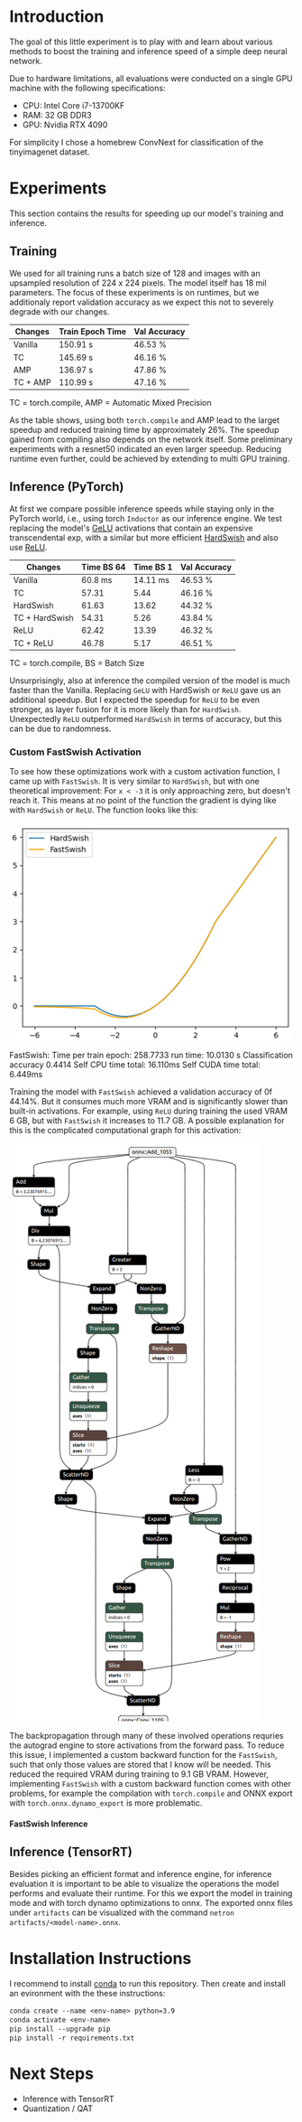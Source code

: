 # Introduction

The goal of this little experiment is to play with and learn about various methods to boost the training and inference speed of a simple deep neural network.

Due to hardware limitations, all evaluations were conducted on a single GPU machine with the following specifications:
- CPU: Intel Core i7-13700KF
- RAM: 32 GB DDR3
- GPU: Nvidia RTX 4090

For simplicity I chose a homebrew ConvNext for classification of the tinyimagenet dataset.


# Experiments

This section contains the results for speeding up our model's training and inference.

## Training

We used for all training runs a batch size of 128 and images with an upsampled resolution of 224 x 224 pixels. The model itself has 18 mil parameters. The focus of these experiments is on runtimes, but we additionaly report validation accuracy as we expect this not to severely degrade with our changes.

| Changes | Train Epoch Time | Val Accuracy |
| -------- | -------- | -------- |
| Vanilla | 150.91 s | 46.53 % |
| TC | 145.69 s | 46.16 % |
| AMP | 136.97 s | 47.86 % |
| TC + AMP | 110.99 s | 47.16 % |

TC = torch.compile, AMP = Automatic Mixed Precision

As the table shows, using both `torch.compile` and AMP lead to the larget speedup and reduced training time by approximately 26%. The speedup gained from compiling also depends on the network itself. Some preliminary
experiments with a resnet50 indicated an even larger speedup. Reducing runtime even further, could be achieved by extending to multi GPU training.

## Inference (PyTorch)

At first we compare possible inference speeds while staying only in the PyTorch world, i.e., using torch `Inductor` as our inference engine. We test replacing the model's [GeLU](https://pytorch.org/docs/stable/generated/torch.nn.GELU.html) activations that contain an expensive transcendental exp, with a similar but more efficient [HardSwish](https://pytorch.org/docs/stable/generated/torch.nn.Hardswish.html) and also use [ReLU](https://pytorch.org/docs/stable/generated/torch.nn.ReLU.html).

| Changes | Time BS 64 | Time BS 1 | Val Accuracy |
| -------- | -------- | -------- | -------- |
| Vanilla | 60.8 ms | 14.11 ms | 46.53 % |
| TC | 57.31 | 5.44 | 46.16 % |
| HardSwish | 61.63 | 13.62 | 44.32 % |
| TC + HardSwish| 54.31 | 5.26 | 43.84 % |
| ReLU | 62.42 | 13.39 | 46.32 % |
| TC + ReLU | 46.78 | 5.17 | 46.51 % |

TC = torch.compile, BS = Batch Size

Unsurprisingly, also at inference the compiled version of the model is much faster than the Vanilla. Replacing `GeLU` with HardSwish or `ReLU` gave us an additional speedup. But I expected the speedup for `ReLU` to be even stronger, as layer fusion for it is more likely than for `HardSwish`. Unexpectedly `ReLU` outperformed `HardSwish` in terms of accuracy, but this can be due to randomness.

### Custom FastSwish Activation

To see how these optimizations work with a custom activation function, I came up with `FastSwish`. It is very similar to `HardSwish`, but with one theoretical improvement: For `x < -3` it is only approaching zero, but doesn't reach it. This means at no point of the function the gradient is dying like with `HardSwish` or `ReLU`. The function looks like this:

![FastSwish vs HardSwish](fastswish.png)

FastSwish:
Time per train epoch: 258.7733
<evaluate> run time: 10.0130 s
Classification accuracy 0.4414
Self CPU time total: 16.110ms
Self CUDA time total: 6.449ms

Training the model with `FastSwish` achieved a validation accuracy of 0f 44.14%. But it consumes much more VRAM and is significantly slower than built-in activations. For example, using `ReLU` during training the used VRAM 6 GB, but with `FastSwish` it increases to 11.7 GB. A possible explanation for this is the complicated computational graph for this activation:

![FastSwish Graph](fastswish_graph.png)

The backpropagation through many of these involved operations requries the autograd engine to store activations from the forward pass. To reduce this issue, I implemented a custom backward function for the `FastSwish`, such that only those values are stored that I know will be needed. This reduced the required VRAM during training to 9.1 GB VRAM. However, implementing `FastSwish` with a custom backward function comes with other problems, for example the compilation with `torch.compile` and ONNX export with `torch.onnx.dynamo_export` is more problematic.

#### FastSwish Inference


## Inference (TensorRT)

Besides picking an efficient format and inference engine, for inference evaluation it is important to be able to visualize the operations the model performs and evaluate their runtime. For this we export the model in training mode and with torch dynamo optimizations to onnx. The exported onnx files under `artifacts` can be visualized with the command `netron artifacts/<model-name>.onnx`.

# Installation Instructions

I recommend to install [conda](https://docs.conda.io/projects/miniconda/en/latest/) to run this repository. Then create and install an evironment with the these instructions:

```
conda create --name <env-name> python=3.9
conda activate <env-name>
pip install --upgrade pip
pip install -r requirements.txt
```


# Next Steps

- Inference with TensorRT
- Quantization / QAT
